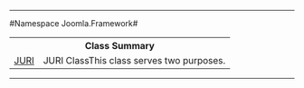 

- - -

#Namespace Joomla.Framework#

<table class="title">
<tr><th colspan="2" class="title">Class Summary</th></tr>
<tr><td class="name"><a href="https://github.com/JeyDotC/Hirudo-docs/blob/master/joomla/framework/juri.md">JURI</a></td><td class="description">JURI ClassThis class serves two purposes. </td></tr>
</table>

- - -


